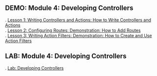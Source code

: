 ## DEMO: Module 4: Developing Controllers


.  [Lesson 1: Writing Controllers and Actions: How to Write Controllers and Actions](Demo04/01_ControllersExample_begin/)   
.  [Lesson 2: Configuring Routes: Demonstration: How to Add Routes](Demo04/02_RoutesExample_begin/)   
.  [Lesson 3: Writing Action Filters: Demonstration: How to Create and Use Action Filters](Demo04/03_FiltersExample_begin)


## LAB: Module 4: Developing Controllers

.  [Lab: Developing Controllers](Lab04)


 